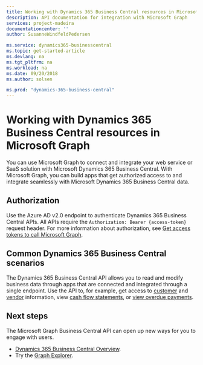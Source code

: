 ```yaml
---
title: Working with Dynamics 365 Business Central resources in Microsoft Graph 
description: API documentation for integration with Microsoft Graph
services: project-madeira
documentationcenter: ''
author: SusanneWindfeldPedersen

ms.service: dynamics365-businesscentral
ms.topic: get-started-article
ms.devlang: na
ms.tgt_pltfrm: na
ms.workload: na
ms.date: 09/20/2018
ms.author: solsen

ms.prod: "dynamics-365-business-central"
---
```

# Working with Dynamics 365 Business Central resources in Microsoft Graph
You can use Microsoft Graph to connect and integrate your web service or SaaS solution with Microsoft Dynamics 365 Business Central. With Microsoft Graph, you can build apps that get authorized access to and integrate seamlessly with Microsoft Dynamics 365 Business Central data.

## Authorization
Use the Azure AD v2.0 endpoint to authenticate Dynamics 365 Business Central APIs. All APIs require the `Authorization: Bearer {access-token}` request header. For more information about authorization, see [Get access tokens to call Microsoft Graph](https://developer.microsoft.com/graph/docs/concepts/auth_overview).

## Common Dynamics 365 Business Central scenarios
The Dynamics 365 Business Central API allows you to read and modify business data through apps that are connected and integrated through a single endpoint. Use the API to, for example, get access to [customer](../resources/dynamics_customer.md) and [vendor](../resources/dynamics_vendor.md) information, view [cash flow statements](../resources/dynamics_cashflowstatement.md), or [view overdue payments](../resources/dynamics_agedaccountspayable.md).

## Next steps
The Microsoft Graph Business Central API can open up new ways for you to engage with users.

+ [Dynamics 365 Business Central Overview](../../../concepts/dynamics-business-central-concept-overview.md).
+ Try the [Graph Explorer](https://developer.microsoft.com/graph/graph-explorer).

<!--
|For Resource Type |See                                                 |
|:-----------------|:---------------------------------------------------|
|account resource type|[account](../resources/dynamics_account.md)|
|aged accounts receivable resource type|[agedAccountsReceivable](../resources/dynamics_agedaccountsreceivable.md)|
|aged accounts payable resource type|[agedAccountsPayable](../resources/dynamics_agedaccountspayable.md)|
|balance sheet resource type|[balanceSheet](../resources/dynamics_balancesheet.md)|
|cash flow statement resource type|[cashFlowStatement](../resources/dynamics_cashflowstatement.md)|
|companies resource type|[companies](../resources/dynamics_companies.md)|
|companyInformation resource type|[companyInformation](../resources/dynamics_companyinformation.md)|
|countriesRegions resource type|[countriesRegions](../resources/dynamics_countriesregions.md)|
|currencies resource type|[currencies](../resources/dynamics_currencies.md)|
|customer resource type|[customer](../resources/dynamics_customer.md)|
|customerPaymentJournal resource type|[customerPaymentsJournal](../resources/dynamics_customerpaymentsjournal.md)|
|customerPayment resource type|[customerPayment](../resources/dynamics_customerpayment.md)|
|dimension resource type|[dimension](../resources/dynamics_dimension.md)|
|dimensionValue resource type|[dimensionValue](../resources/dynamics_dimensionvalue.md)
|employee resource type|[employee](../resources/dynamics_employee.md)|
|generalLedgerEntries resource type|[generalLedgerEntries](../resources/dynamics_generalLedgerEntries.md)|
|item resource type|[item](../resources/dynamics_item.md)|
|itemCategories resource type|[itemCategories](../resources/dynamics_itemcategories.md)|
|income statement resource type|[incomeStatement](../resources/dynamics_incomestatement.md)|
|IRS1099 resource type|[irs1099](../resources/dynamics_irs1099.md)|
|journal resource type|[journal](../resources/dynamics_journal.md)|
|journalLine resource type|[journalLine](../resources/dynamics_journalline.md)|
|paymentMethods resource type|[paymentMethods](../resources/dynamics_paymentmethods.md)|
|paymentTerms resource type|[paymentTerms](../resources/dynamics_paymentterms.md)|
|retained earnings statement resource type|[retainedEarningsStatement](../resources/dynamics_retainedearningsstatement.md)|
|shipmentMethods resource type|[shipmentMethods](../resources/dynamics_shipmentmethods.md)|
|taxGroups resource type|[taxGroups](../resources/dynamics_taxGroups.md)|
|taxArea resource type|[taxAreas](..resources/dynamics_taxarea.md)|
|trial balance resource type|[trialBalance](../resources/dynamics_trialbalance.md)|
|unitsOfMeasure resource type|[unitsOfMeasure](../resources/dynamics_unitsofmeasure.md)|
|vendor resource type|[vendor](../resources/dynamics_vendor.md)|
-->